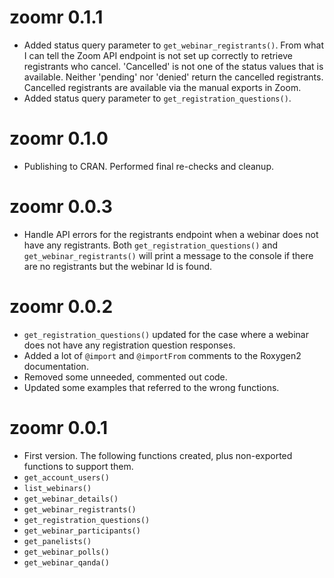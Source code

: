 # zoomr 0.1.1

* Added status query parameter to `get_webinar_registrants()`. From what I can tell the Zoom API endpoint is not set up correctly to retrieve registrants who cancel. 'Cancelled' is not one of the status values that is available. Neither 'pending' nor 'denied' return the cancelled registrants. Cancelled registrants are available via the manual exports in Zoom.
* Added status query parameter to `get_registration_questions()`.

# zoomr 0.1.0

* Publishing to CRAN. Performed final re-checks and cleanup.


# zoomr 0.0.3

* Handle API errors for the registrants endpoint when a webinar does not have any registrants. Both `get_registration_questions()` and `get_webinar_registrants()` will print a message to the console if there are no registrants but the webinar Id is found.


# zoomr 0.0.2

* `get_registration_questions()` updated for the case where a webinar does not have any registration question responses.
* Added a lot of `@import` and `@importFrom` comments to the Roxygen2 documentation.
* Removed some unneeded, commented out code.
* Updated some examples that referred to the wrong functions.


# zoomr 0.0.1

* First version. The following functions created, plus non-exported functions to support them.
* `get_account_users()`
* `list_webinars()`
* `get_webinar_details()`
* `get_webinar_registrants()`
* `get_registration_questions()`
* `get_webinar_participants()`
* `get_panelists()`
* `get_webinar_polls()`
* `get_webinar_qanda()`